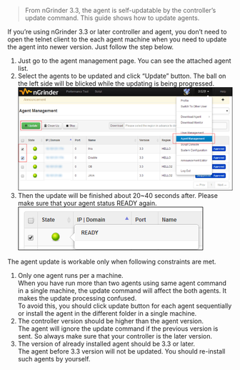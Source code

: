 >From nGrinder 3.3, the agent is self-updatable by the controller’s update command. This guide shows how to update agents.

If you’re using nGrinder 3.3 or later controller and agent, you don’t need to open the telnet client to the each agent machine when you need to update the agent into newer version. Just follow the step below.

1. Just go to the agent management page. You can see the attached agent list.
2. Select the agents to be updated and click “Update” button. The ball on the left side will be blicked while the updating is being progressed.  
   ![](assets/Agent-Auto-Update-b3754.png)
3. Then the update will be finished about 20~40 seconds after. Please make sure that your agent status READY again.
   ![](assets/Agent-Auto-Update-41587.png)  

The agent update is workable only when following constraints are met.

1. Only one agent runs per a machine.  
   When you have run more than two agents using same agent command in a single machine, the update command will affect the both agents. It makes the update processing confused.  
   To avoid this, you should click update button for each agent sequentially or install the agent in the different folder in a single machine.
2. The controller version should be higher than the agent version.  
   The agent will ignore the update command if the previous version is sent. So always make sure that your controller is the later version.
3. The version of already installed agent should be 3.3 or later.  
   The agent before 3.3 version will not be updated. You should re-install such agents by yourself.
